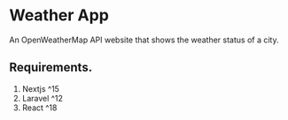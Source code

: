 # Weather App

An OpenWeatherMap API website that shows the weather status of a city. 

## Requirements.
1. Nextjs ^15
2. Laravel ^12
3. React ^18
